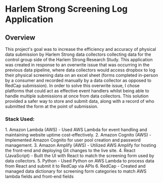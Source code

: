 <h1><strong>Harlem Strong Screening Log Application</strong></h1>

<h2>Overview</h2>
This project's goal was to increase the efficiency and accuracy of physical data submission by Harlem Strong data collectors collecting data for the control group side of the Harlem Strong Research Study. This application was created in response to an overwrite issue that was occurring in the previous data pipeline, where data collectors would access dropbox to log their physical screening data on an excel sheet (forms completed in-person by a consumer and recorded manually by a data collector as opposed to RedCap submission). In order to solve this overwrite issue, I chose platforms that could act as effective event handlers whilst being able to handle multiple submissions at once from data collectors. This solution provided a safer way to store and submit data, along with a record of who submitted the form at the point of submission. 


<h3>Stack Used:</h3>
1. Amazon Lambda (AWS) - Used AWS Lambda for event handling and maintaining website uptime cost-effectively.
2. Amazon Cognito (AWS) - Implemented Amazon Cognito for user pool creation and password management.
3. Amazon Amplify (AWS) - Utilized AWS Amplify for hosting the front-end and deploying Git changes to the live site.
4. React (JavaScript) - Built the UI with React to match the screening form used by data collectors.
5. Python - Used Python on AWS Lambda to process data from React and submit it to RedCap via APIs
6. RedCap - Created and managed data dictionary for screening form categories to match AWS lambda fields and front-end fields
